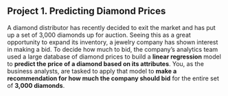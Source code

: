 ## Project 1. Predicting Diamond Prices

A diamond distributor has recently decided to exit the market and has put up a set of 3,000 diamonds up for auction. Seeing this as a great opportunity to expand its inventory, a jewelry company has shown interest in making a bid. To decide how much to bid, the company’s analytics team used a large database of diamond prices to build a **linear regression** model to **predict the price of a diamond based on its attributes**. You, as the business analysts, are tasked to apply that model to **make a recommendation for how much the company should bid** for the entire set of **3,000 diamonds**.

